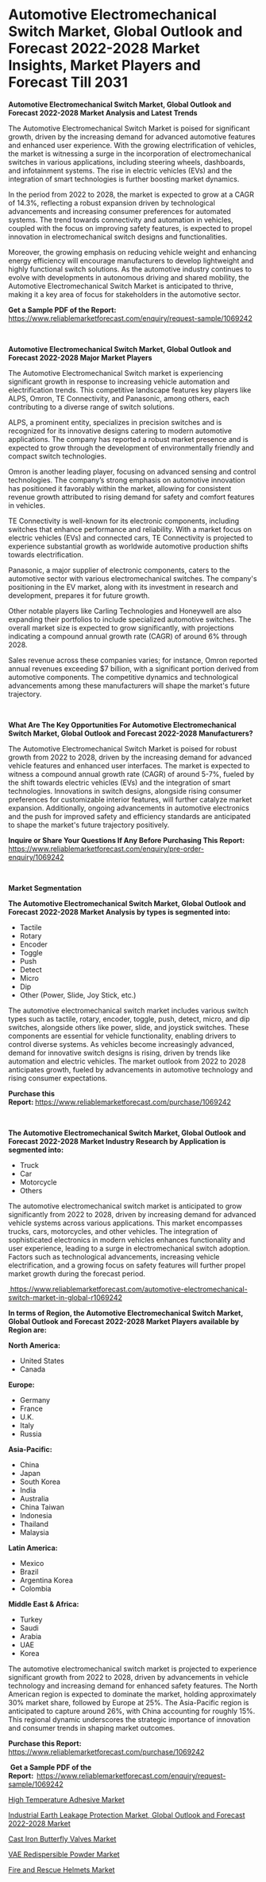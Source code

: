 <p><h1>Automotive Electromechanical Switch Market, Global Outlook and Forecast 2022-2028 Market Insights, Market Players and Forecast Till 2031</h1></p><p><strong>Automotive Electromechanical Switch Market, Global Outlook and Forecast 2022-2028 Market Analysis and Latest Trends</strong></p>
<p><p>The Automotive Electromechanical Switch Market is poised for significant growth, driven by the increasing demand for advanced automotive features and enhanced user experience. With the growing electrification of vehicles, the market is witnessing a surge in the incorporation of electromechanical switches in various applications, including steering wheels, dashboards, and infotainment systems. The rise in electric vehicles (EVs) and the integration of smart technologies is further boosting market dynamics.</p><p>In the period from 2022 to 2028, the market is expected to grow at a CAGR of 14.3%, reflecting a robust expansion driven by technological advancements and increasing consumer preferences for automated systems. The trend towards connectivity and automation in vehicles, coupled with the focus on improving safety features, is expected to propel innovation in electromechanical switch designs and functionalities.</p><p>Moreover, the growing emphasis on reducing vehicle weight and enhancing energy efficiency will encourage manufacturers to develop lightweight and highly functional switch solutions. As the automotive industry continues to evolve with developments in autonomous driving and shared mobility, the Automotive Electromechanical Switch Market is anticipated to thrive, making it a key area of focus for stakeholders in the automotive sector.</p></p>
<p><strong>Get a Sample PDF of the Report:&nbsp;</strong> <a href="https://www.reliablemarketforecast.com/enquiry/request-sample/1069242">https://www.reliablemarketforecast.com/enquiry/request-sample/1069242</a></p>
<p>&nbsp;</p>
<p><strong>Automotive Electromechanical Switch Market, Global Outlook and Forecast 2022-2028 Major Market Players</strong></p>
<p><p>The Automotive Electromechanical Switch market is experiencing significant growth in response to increasing vehicle automation and electrification trends. This competitive landscape features key players like ALPS, Omron, TE Connectivity, and Panasonic, among others, each contributing to a diverse range of switch solutions.</p><p>ALPS, a prominent entity, specializes in precision switches and is recognized for its innovative designs catering to modern automotive applications. The company has reported a robust market presence and is expected to grow through the development of environmentally friendly and compact switch technologies.</p><p>Omron is another leading player, focusing on advanced sensing and control technologies. The company’s strong emphasis on automotive innovation has positioned it favorably within the market, allowing for consistent revenue growth attributed to rising demand for safety and comfort features in vehicles.</p><p>TE Connectivity is well-known for its electronic components, including switches that enhance performance and reliability. With a market focus on electric vehicles (EVs) and connected cars, TE Connectivity is projected to experience substantial growth as worldwide automotive production shifts towards electrification.</p><p>Panasonic, a major supplier of electronic components, caters to the automotive sector with various electromechanical switches. The company's positioning in the EV market, along with its investment in research and development, prepares it for future growth.</p><p>Other notable players like Carling Technologies and Honeywell are also expanding their portfolios to include specialized automotive switches. The overall market size is expected to grow significantly, with projections indicating a compound annual growth rate (CAGR) of around 6% through 2028.</p><p>Sales revenue across these companies varies; for instance, Omron reported annual revenues exceeding $7 billion, with a significant portion derived from automotive components. The competitive dynamics and technological advancements among these manufacturers will shape the market's future trajectory.</p></p>
<p>&nbsp;</p>
<p><strong>What Are The Key Opportunities For Automotive Electromechanical Switch Market, Global Outlook and Forecast 2022-2028 Manufacturers?</strong></p>
<p><p>The Automotive Electromechanical Switch Market is poised for robust growth from 2022 to 2028, driven by the increasing demand for advanced vehicle features and enhanced user interfaces. The market is expected to witness a compound annual growth rate (CAGR) of around 5-7%, fueled by the shift towards electric vehicles (EVs) and the integration of smart technologies. Innovations in switch designs, alongside rising consumer preferences for customizable interior features, will further catalyze market expansion. Additionally, ongoing advancements in automotive electronics and the push for improved safety and efficiency standards are anticipated to shape the market's future trajectory positively.</p></p>
<p><strong>Inquire or Share Your Questions If Any Before Purchasing This Report:</strong> <a href="https://www.reliablemarketforecast.com/enquiry/pre-order-enquiry/1069242">https://www.reliablemarketforecast.com/enquiry/pre-order-enquiry/1069242</a></p>
<p>&nbsp;</p>
<p><strong>Market Segmentation</strong></p>
<p><strong>The Automotive Electromechanical Switch Market, Global Outlook and Forecast 2022-2028 Market Analysis by types is segmented into:</strong></p>
<p><ul><li>Tactile</li><li>Rotary</li><li>Encoder</li><li>Toggle</li><li>Push</li><li>Detect</li><li>Micro</li><li>Dip</li><li>Other (Power, Slide, Joy Stick, etc.)</li></ul></p>
<p><p>The automotive electromechanical switch market includes various switch types such as tactile, rotary, encoder, toggle, push, detect, micro, and dip switches, alongside others like power, slide, and joystick switches. These components are essential for vehicle functionality, enabling drivers to control diverse systems. As vehicles become increasingly advanced, demand for innovative switch designs is rising, driven by trends like automation and electric vehicles. The market outlook from 2022 to 2028 anticipates growth, fueled by advancements in automotive technology and rising consumer expectations.</p></p>
<p><strong>Purchase this Report:&nbsp;</strong><a href="https://www.reliablemarketforecast.com/purchase/1069242">https://www.reliablemarketforecast.com/purchase/1069242</a></p>
<p>&nbsp;</p>
<p><strong>The Automotive Electromechanical Switch Market, Global Outlook and Forecast 2022-2028 Market Industry Research by Application is segmented into:</strong></p>
<p><ul><li>Truck</li><li>Car</li><li>Motorcycle</li><li>Others</li></ul></p>
<p><p>The automotive electromechanical switch market is anticipated to grow significantly from 2022 to 2028, driven by increasing demand for advanced vehicle systems across various applications. This market encompasses trucks, cars, motorcycles, and other vehicles. The integration of sophisticated electronics in modern vehicles enhances functionality and user experience, leading to a surge in electromechanical switch adoption. Factors such as technological advancements, increasing vehicle electrification, and a growing focus on safety features will further propel market growth during the forecast period.</p></p>
<p><a href="https://www.reliablemarketforecast.com/automotive-electromechanical-switch-market-in-global-r1069242">&nbsp;https://www.reliablemarketforecast.com/automotive-electromechanical-switch-market-in-global-r1069242</a></p>
<p><strong>In terms of Region, the Automotive Electromechanical Switch Market, Global Outlook and Forecast 2022-2028 Market Players available by Region are:</strong></p>
<p>
    <p> <strong> North America: </strong>
        <ul>
            <li>United States</li>
            <li>Canada</li>
        </ul>
        </p> 
    <p> <strong> Europe: </strong>
        <ul>
            <li>Germany</li>
            <li>France</li>
            <li>U.K.</li>
            <li>Italy</li>
            <li>Russia</li>
        </ul>
        </p> 
    <p> <strong> Asia-Pacific: </strong>
        <ul>
            <li>China</li>
            <li>Japan</li>
            <li>South Korea</li>
            <li>India</li>
            <li>Australia</li>
            <li>China Taiwan</li>
            <li>Indonesia</li>
            <li>Thailand</li>
            <li>Malaysia</li>
        </ul>
        </p> 
    <p> <strong> Latin America: </strong>
        <ul>
            <li>Mexico</li>
            <li>Brazil</li>
            <li>Argentina Korea</li>
            <li>Colombia</li>
        </ul>
        </p> 
    <p> <strong> Middle East & Africa: </strong>
        <ul>
            <li>Turkey</li>
            <li>Saudi</li>
            <li>Arabia</li>
            <li>UAE</li>
            <li>Korea</li>
        </ul>
    </p>
    </p>
<p><p>The automotive electromechanical switch market is projected to experience significant growth from 2022 to 2028, driven by advancements in vehicle technology and increasing demand for enhanced safety features. The North American region is expected to dominate the market, holding approximately 30% market share, followed by Europe at 25%. The Asia-Pacific region is anticipated to capture around 26%, with China accounting for roughly 15%. This regional dynamic underscores the strategic importance of innovation and consumer trends in shaping market outcomes.</p></p>
<p><strong>Purchase this Report: </strong><a href="https://www.reliablemarketforecast.com/purchase/1069242">https://www.reliablemarketforecast.com/purchase/1069242</a></p>
<p>&nbsp;<strong>Get a Sample PDF of the Report:&nbsp;&nbsp;</strong><a href="https://www.reliablemarketforecast.com/enquiry/request-sample/1069242">https://www.reliablemarketforecast.com/enquiry/request-sample/1069242</a></p>
<p><strong></strong></p>
<p><p><a href="https://issuu.com/reportprime-2/docs/high-temperature-adhesive-market-si_ce7ad5dd8dd48e">High Temperature Adhesive Market</a></p><p><a href="https://github.com/sofayahoo2023/Market-Research-Report-List-6/blob/main/industrial-earth-leakage-protection-market-global-outlook-and-forecast-2022-2028-market.md">Industrial Earth Leakage Protection Market, Global Outlook and Forecast 2022-2028 Market</a></p><p><a href="https://www.linkedin.com/pulse/cast-iron-butterfly-valves-market-outlook-share-analysis-growth-7ws7f?trackingId=VSSjc3sHQpy%2F2fG%2Bc6O3Lg%3D%3D">Cast Iron Butterfly Valves Market</a></p><p><a href="https://issuu.com/reportprime-2/docs/vae-redispersible-powder-market-siz_ec84276e796f37">VAE Redispersible Powder Market</a></p><p><a href="https://medium.com/@brandonkeller626/the-fire-and-rescue-helmets-market-is-experiencing-higher-than-anticipated-demand-compared-to-327e9b165404">Fire and Rescue Helmets Market</a></p></p>